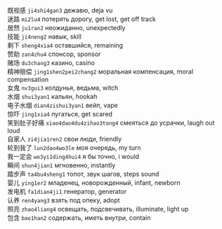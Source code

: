 既视感 `ji4shi4gan3` дежавю, deja vu\
迷路 `mi2lu4` потерять дорогу, get lost, get off track\
居然 `ju1ran2` неожиданно, unexpectedly\
技能 `ji4neng2` навык, skill\
剩下 `sheng4xia4` оставшийся, remaining\
赞助 `zan4zhu4` спонсор, sponsor\
赌场 `du3chang3` казино, casino\
精神赔偿 `jing1shen2pei2chang2` моральная компенсация, moral compensation\
女鬼 `nv3gui3` колдунья, ведьма, witch\
水烟 `shui3yan1` кальян, hookah\
电子水烟 `dian4zishui3yan1` вейп, vape\
惊吓 `jing1xia4` пугаться, get scared\
笑到肚子好痛 `xiao4dao4du4zihao3tong4` смеяться до усрачки, laugh out loud\
自家人 `zi4jia1ren2` свои люди, friendly\
轮到我了 `lun2dao4wo3le` моя очередь, my turn\
我一定会 `wo3yi1ding4hui4` я бы точно, i would\
瞬间 `shun4jian1` мгновенно, instantly\
踏步声 `ta4bu4sheng1` топот, звук шагов, steps sound\
婴儿 `ying1er2` младенец, новорожденный, infant, newborn\
发电机 `fa1dian4ji1` генератор, generator\
认养 `ren4yang3` взять под опеку, adopt\
照亮 `zhao4liang4` освещать, подсвечивать, illuminate, light up\
包含 `bao1han2` содержать, иметь внутри, contain
